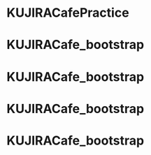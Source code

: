 # KUJIRACafePractice
# KUJIRACafe_bootstrap
# KUJIRACafe_bootstrap
# KUJIRACafe_bootstrap
# KUJIRACafe_bootstrap
